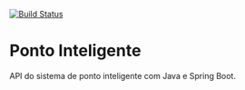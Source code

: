[![Build Status](https://travis-ci.org/ilton-maarques/ponto-inteligente-api.svg?branch=master)](https://travis-ci.org/ilton-maarques/ponto-inteligente-api)

# Ponto Inteligente
API do sistema de ponto inteligente com Java e Spring Boot.
